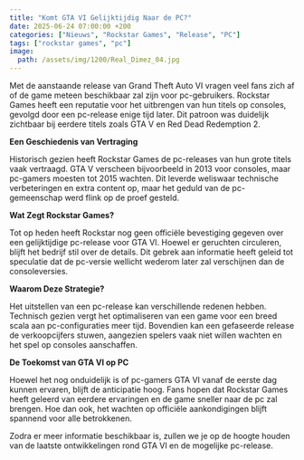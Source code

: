 ```yaml
---
title: "Komt GTA VI Gelijktijdig Naar de PC?"
date: 2025-06-24 07:00:00 +200
categories: ["Nieuws", "Rockstar Games", "Release", "PC"]
tags: ["rockstar games", "pc"]
image:
  path: /assets/img/1200/Real_Dimez_04.jpg
---
```


Met de aanstaande release van Grand Theft Auto VI vragen veel fans zich af of de game meteen beschikbaar zal zijn voor pc-gebruikers. Rockstar Games heeft een reputatie voor het uitbrengen van hun titels op consoles, gevolgd door een pc-release enige tijd later. Dit patroon was duidelijk zichtbaar bij eerdere titels zoals GTA V en Red Dead Redemption 2. 

**Een Geschiedenis van Vertraging**

Historisch gezien heeft Rockstar Games de pc-releases van hun grote titels vaak vertraagd. GTA V verscheen bijvoorbeeld in 2013 voor consoles, maar pc-gamers moesten tot 2015 wachten. Dit leverde weliswaar technische verbeteringen en extra content op, maar het geduld van de pc-gemeenschap werd flink op de proef gesteld.

**Wat Zegt Rockstar Games?**

Tot op heden heeft Rockstar nog geen officiële bevestiging gegeven over een gelijktijdige pc-release voor GTA VI. Hoewel er geruchten circuleren, blijft het bedrijf stil over de details. Dit gebrek aan informatie heeft geleid tot speculatie dat de pc-versie wellicht wederom later zal verschijnen dan de consoleversies.

**Waarom Deze Strategie?**

Het uitstellen van een pc-release kan verschillende redenen hebben. Technisch gezien vergt het optimaliseren van een game voor een breed scala aan pc-configuraties meer tijd. Bovendien kan een gefaseerde release de verkoopcijfers stuwen, aangezien spelers vaak niet willen wachten en het spel op consoles aanschaffen.

**De Toekomst van GTA VI op PC**

Hoewel het nog onduidelijk is of pc-gamers GTA VI vanaf de eerste dag kunnen ervaren, blijft de anticipatie hoog. Fans hopen dat Rockstar Games heeft geleerd van eerdere ervaringen en de game sneller naar de pc zal brengen. Hoe dan ook, het wachten op officiële aankondigingen blijft spannend voor alle betrokkenen.

Zodra er meer informatie beschikbaar is, zullen we je op de hoogte houden van de laatste ontwikkelingen rond GTA VI en de mogelijke pc-release.